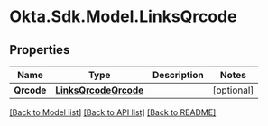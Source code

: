 # Okta.Sdk.Model.LinksQrcode

## Properties

Name | Type | Description | Notes
------------ | ------------- | ------------- | -------------
**Qrcode** | [**LinksQrcodeQrcode**](LinksQrcodeQrcode.md) |  | [optional] 

[[Back to Model list]](../README.md#documentation-for-models) [[Back to API list]](../README.md#documentation-for-api-endpoints) [[Back to README]](../README.md)


